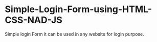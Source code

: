 # Simple-Login-Form-using-HTML-CSS-NAD-JS
Simple login Form it can be used in any website for login purpose.
